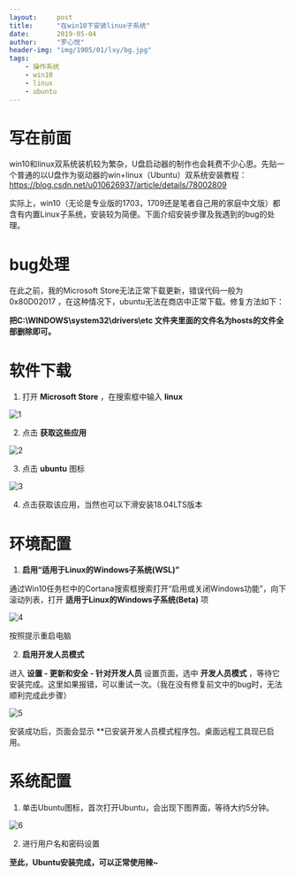 ```yaml
---
layout:     post
title:      "在win10下安装linux子系统"
date:       2019-05-04
author:     "罗心悦"
header-img: "img/1905/01/lxy/bg.jpg"
tags:
    - 操作系统
    - win10
    - linux
    - ubuntu
---
```


# 写在前面

win10和linux双系统装机较为繁杂，U盘启动器的制作也会耗费不少心思。先贴一个普通的以U盘作为驱动器的win+linux（Ubuntu）双系统安装教程：
https://blog.csdn.net/u010626937/article/details/78002809

实际上，win10（无论是专业版的1703，1709还是笔者自己用的家庭中文版）都含有内置Linux子系统，安装较为简便。下面介绍安装步骤及我遇到的bug的处理。

# bug处理

在此之前，我的Microsoft Store无法正常下载更新，错误代码一般为0x80D02017 ，在这种情况下，ubuntu无法在商店中正常下载。修复方法如下：

**把C:\WINDOWS\system32\drivers\etc 文件夹里面的文件名为hosts的文件全部删除即可。**

# 软件下载

1. 打开 **Microsoft Store** ，在搜索框中输入 **linux**

![1](/Blog-Share/img/1905/01/lxy/1.png)

2. 点击 **获取这些应用**

![2](/Blog-Share/img/1905/01/lxy/2.png)

3. 点击 **ubuntu** 图标

![3](/Blog-Share/img/1905/01/lxy/3.png)

4. 点击获取该应用，当然也可以下滑安装18.04LTS版本

# 环境配置

1. **启用“适用于Linux的Windows子系统(WSL)”**

 通过Win10任务栏中的Cortana搜索框搜索打开“启用或关闭Windows功能”，向下滚动列表，打开 **适用于Linux的Windows子系统(Beta)** 项

![4](/Blog-Share/img/1905/01/lxy/4.png)

按照提示重启电脑

2. **启用开发人员模式**

进入 **设置 - 更新和安全 - 针对开发人员** 设置页面，选中 **开发人员模式** ，等待它安装完成。这里如果报错，可以重试一次。（我在没有修复前文中的bug时，无法顺利完成此步骤）

![5](/Blog-Share/img/1905/01/lxy/5.png)

安装成功后，页面会显示 **已安装开发人员模式程序包。桌面远程工具现已启用。

# 系统配置

1. 单击Ubuntu图标，首次打开Ubuntu，会出现下图界面，等待大约5分钟。

![6](/Blog-Share/img/1905/01/lxy/6.png)

2. 进行用户名和密码设置


**至此，Ubuntu安装完成，可以正常使用辣~**